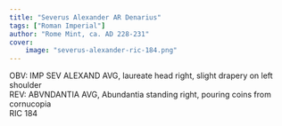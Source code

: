 ```yaml
---
title: "Severus Alexander AR Denarius"
tags: ["Roman Imperial"]
author: "Rome Mint, ca. AD 228-231"
cover:
    image: "severus-alexander-ric-184.png"
---
```


OBV: IMP SEV ALEXAND AVG, laureate head right, slight drapery on left shoulder  
REV: ABVNDANTIA AVG, Abundantia standing right, pouring coins from cornucopia  
RIC 184